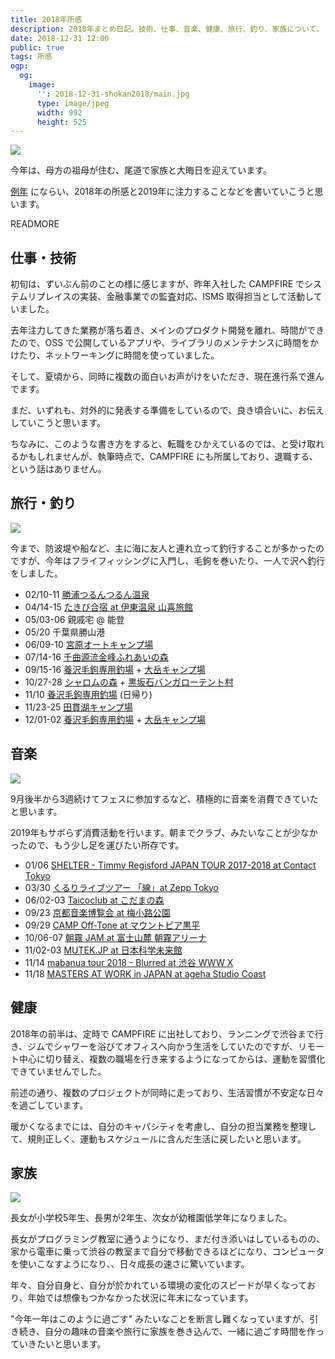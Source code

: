 ```yaml
---
title: 2018年所感
description: 2018年まとめ日記。技術、仕事、音楽、健康、旅行、釣り、家族について。
date: 2018-12-31 12:00
public: true
tags: 所感
ogp:
  og:
    image:
      '': 2018-12-31-shokan2018/main.jpg
      type: image/jpeg
      width: 992
      height: 525
---
```


![](2018-12-31-shokan2018/main.jpg)

今年は、母方の祖母が住む、尾道で家族と大晦日を迎えています。

[例年](/t/所感/) にならい、2018年の所感と2019年に注力することなどを書いていこうと思います。

READMORE

## 仕事・技術

初旬は、ずいぶん前のことの様に感じますが、昨年入社した CAMPFIRE でシステムリプレイスの実装、金融事業での監査対応、ISMS 取得担当として活動していました。

去年注力してきた業務が落ち着き、メインのプロダクト開発を離れ、時間ができたので、OSS で公開しているアプリや、ライブラリのメンテナンスに時間をかけたり、ネットワーキングに時間を使っていました。

そして、夏頃から、同時に複数の面白いお声がけをいただき、現在進行系で進んでます。

まだ、いずれも、対外的に発表する準備をしているので、良き頃合いに、お伝えしていこうと思います。

ちなみに、このような書き方をすると、転職をひかえているのでは、と受け取れるかもしれませんが、執筆時点で、CAMPFIRE にも所属しており、退職する、という話はありません。

## 旅行・釣り

![](2018-12-31-shokan2018/trout.jpg)

今まで、防波堤や船など、主に海に友人と連れ立って釣行することが多かったのですが、今年はフライフィッシングに入門し、毛鉤を巻いたり、一人で沢へ釣行をしました。

- 02/10-11 [勝浦つるんつるん温泉](http://katuuraonsen.com/)
- 04/14-15 [たきび合宿 at 伊東温泉 山喜旅館](https://inside.campfire.co.jp/updates/2018/04/17/takibicamp1/)
- 05/03-06 親戚宅 @ 能登
- 05/20 千葉県勝山港
- 06/09-10 [宮原オートキャンプ場](http://www.camp-miyahara.com/)
- 07/14-16 [千曲源流金峰ふれあいの森](http://w2.avis.ne.jp/~mawarime/fureai.htm)
- 09/15-16 [養沢毛鉤専用釣場] + [大岳キャンプ場]
- 10/27-28 [シャロムの森] + [黒坂石バンガローテント村]
- 11/10 [養沢毛鉤専用釣場] (日帰り)
- 11/23-25 [田貫湖キャンプ場](https://tanukiko.com/)
- 12/01-02 [養沢毛鉤専用釣場] + [大岳キャンプ場]

## 音楽

![](2018-12-31-shokan2018/asagiri.jpg)

9月後半から3週続けてフェスに参加するなど、積極的に音楽を消費できていたと思います。

2019年もサボらず消費活動を行います。朝までクラブ、みたいなことが少なかったので、もう少し足を運びたい所存です。

- 01/06 [SHELTER - Timmy Regisford JAPAN TOUR 2017-2018 at Contact Tokyo](http://www.contacttokyo.com/schedule/shelter-japan-tour-2017/)
- 03/30 [くるりライブツアー 「線」at Zepp Tokyo](https://www.red-hot.ne.jp/play/detail.php?pid=py15763)
- 06/02-03 [Taicoclub at こだまの森](https://taicoclub.com/18/)
- 09/23 [京都音楽博覧会 at 梅小路公園](http://kyotoonpaku.net/2018/)
- 09/29 [CAMP Off-Tone at マウントピア黒平](http://www.offtone.in/camp/)
- 10/06-07 [朝霧 JAM at 富士山麓 朝霧アリーナ](http://asagirijam.jp/)
- 11/02-03 [MUTEK.JP at 日本科学未来館](https://mutek.jp/)
- 11/14 [mabanua tour 2018 - Blurred at 渋谷 WWW X](http://mabanua.com/live/2018/tour2018_blurred/)
- 11/18 [MASTERS AT WORK in JAPAN at ageha Studio Coast](http://mawinjapan.com/)

## 健康

2018年の前半は、定時で CAMPFIRE に出社しており、ランニングで渋谷まで行き、ジムでシャワーを浴びてオフィスへ向かう生活をしていたのですが、リモート中心に切り替え、複数の職場を行き来するようになってからは、運動を習慣化できていませんでした。

前述の通り、複数のプロジェクトが同時に走っており、生活習慣が不安定な日々を過ごしています。

暖かくなるまでには、自分のキャパシティを考慮し、自分の担当業務を整理して、規則正しく、運動もスケジュールに含んだ生活に戻したいと思います。

## 家族

![](2018-12-31-shokan2018/family.jpg)

長女が小学校5年生、長男が2年生、次女が幼稚園低学年になりました。

長女がプログラミング教室に通うようになり、まだ付き添いはしているものの、家から電車に乗って渋谷の教室まで自分で移動できるほどになり、コンピュータを使いこなすようになり、、日々成長の速さに驚いています。

年々、自分自身と、自分が於かれている環境の変化のスピードが早くなっており、年始では想像もつかなかった状況に年末になっています。

"今年一年はこのように過ごす" みたいなことを断言し難くなっていますが、引き続き、自分の趣味の音楽や旅行に家族を巻き込んで、一緒に過ごす時間を作っていきたいと思います。

[大岳キャンプ場]: http://otakecamp.web.fc2.com/
[養沢毛鉤専用釣場]: http://yozawa.jp/
[シャロムの森]: http://shalomnet.net/
[黒坂石バンガローテント村]: https://www.kurozakaishi.com/
